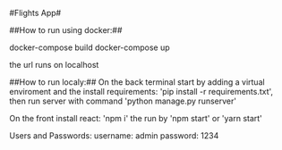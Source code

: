 #Flights App# 

##How to run using docker:## 

docker-compose build 
docker-compose up 

the url runs on localhost

##How to run localy:##
On the back terminal start by adding a virtual enviroment and the 
install requirements: 'pip install -r requirements.txt', 
then run server with command 'python manage.py runserver'

On the front install react: 'npm i'
the run by 'npm start' or 'yarn start' 

Users and Passwords: 
username: admin password: 1234 


